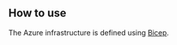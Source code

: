 ## How to use

The Azure infrastructure is defined using [Bicep](https://docs.microsoft.com/azure/azure-resource-manager/bicep/).
